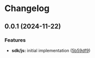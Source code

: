 # Changelog

## 0.0.1 (2024-11-22)


### Features

* **sdk/js:** initial implementation ([5b59df9](https://github.com/MunifTanjim/stremthru/commit/5b59df92a539f6d7bb3945918a074e672d951e83))
